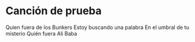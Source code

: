 # Canción de prueba
Quien fuera de los Bunkers
Estoy buscando una palabra
En el umbral de tu misterio
Quién fuera Ali Baba

